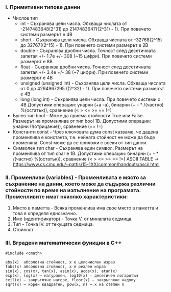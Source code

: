 ### I. Примитивни типове данни
* Числов тип
    - int - Съхранява цели числа. Обхваща числата от -2147483648(2^31) до 2147483647((2^31) - 1). При повечето системи размерът е 4B
    - short - Съхранява цели числа. Обхваща числата от -32768(2^15) до 32767((2^15) - 1). При повечето системи размерът е 2B
    - double - Съхранява дробни числа. Точност след десетичната запетая +/- 1.7e +/- 308 (~15 цифри). При повечето системи размерът е 8B
    - float - Съхранява дробни числа. Точност след десетичната запетая +/- 3.4e +/- 38 (~7 цифри). При повечето системи размерът е 4B
    - unsigned (unsigned int) - Съхранява цели числа. Обхваща числата от 0 до 4294967295 ((2^32) - 1). При повечето системи размерът е 4B
    - long (long int) - Съхранява цели числа. При повечето системи с 4B
    Допустими операции: унарни (+а -а), бинарни (+ - * /(частно) %(остатък)), сравнение (< > <= >= == !=)
* Булев тип bool - Може да приема стойности True или False. Размерът на променлива от тип bool 1B.
    Допустими операции: унарни (!(отрицание)), сравнение (== !=)
* Константи const - Чрез ключовата дума const казваме, че дадена променлива е константа, т.е. нейната стойност не може да бъде променяна. Const може да се приложи с всеки от тип данни.
* Символен тип char - Съхранява един символ. Размерът на променлива от тип char е 1B.
    Допустими операции: бинарни (+ - * /(частно) %(остатък)), сравнение (< > <= >= == !=)
    ASCII TABLE -> https://www.cs.cmu.edu/~pattis/15-1XX/common/handouts/ascii.html

### II. Променливи (variables) - Променливата е място за съхранение на данни, което може да съдържа различни стойности по време на изпълнение на програмата. Променливите имат няколко характеристики:
1. Място в паметта - Всяка променлива има свое място в паметта и това я определя еднозначно.
2. Име (идентификатор) - Точка V. от миналата седмица.
3. Тип - Точка IV. от текущата седмица.
4. Стойност

### III. Вградени математически функции в С++
```
#include <cmath>

abs(x)  абсолютна стойност, x е целочислен израз
fabs(x) абсoлютна стойност, x е реален израз
sin(x), cos(x), tan(x), asin(x), acos(x), atan(x)
exp(x), log(x) – натурален, log10(x) - десетичен логаритъм
ceil(x) – закръгляне нагоре, floor(x) – закръгляне надолу
sqrt(x) – корен квадратен, pow(x, n) – х на степен n 
